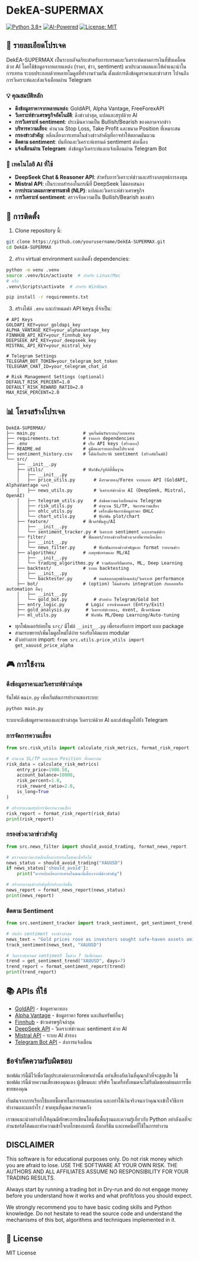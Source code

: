 # DekEA-SUPERMAX

[![Python 3.8+](https://img.shields.io/badge/python-3.8+-blue.svg)](https://www.python.org/downloads/)
[![AI-Powered](https://img.shields.io/badge/AI-Powered-green.svg)]()
[![License: MIT](https://img.shields.io/badge/License-MIT-yellow.svg)](https://opensource.org/licenses/MIT)

## 📝 รายละเอียดโปรเจค

DekEA-SUPERMAX เป็นระบบอัจฉริยะสำหรับการเทรดและวิเคราะห์ตลาดการเงินที่ขับเคลื่อนด้วย AI โดยใช้ข้อมูลจากหลายแหล่ง (ราคา, ข่าว, sentiment) มาประมวลผลและให้คำแนะนำในการเทรด ระบบประกอบด้วยหลายโมดูลที่ทำงานร่วมกัน ตั้งแต่การดึงข้อมูลราคาและข่าวสาร ไปจนถึงการวิเคราะห์และส่งแจ้งเตือนผ่าน Telegram

### 💡 คุณสมบัติหลัก

- **ดึงข้อมูลราคาจากหลายแหล่ง**: GoldAPI, Alpha Vantage, FreeForexAPI
- **วิเคราะห์ข่าวเศรษฐกิจอัตโนมัติ**: ดึงข่าวล่าสุด, แปลและสรุปด้วย AI
- **การวิเคราะห์ sentiment**: ประเมินความเป็น Bullish/Bearish ของตลาดจากข่าว
- **บริหารความเสี่ยง**: คำนวณ Stop Loss, Take Profit และขนาด Position ที่เหมาะสม
- **กรองข่าวสำคัญ**: หลีกเลี่ยงการเทรดในช่วงข่าวสำคัญที่อาจทำให้ตลาดผันผวน
- **ติดตาม sentiment**: บันทึกและวิเคราะห์เทรนด์ sentiment ต่อเนื่อง
- **แจ้งเตือนผ่าน Telegram**: ส่งข้อมูลวิเคราะห์และแจ้งเตือนผ่าน Telegram Bot

### 🧠 เทคโนโลยี AI ที่ใช้

- **DeepSeek Chat & Reasoner API**: สำหรับการวิเคราะห์ข่าวและสร้างกลยุทธ์การลงทุน
- **Mistral API**: เป็นระบบสำรองในกรณีที่ DeepSeek ไม่ตอบสนอง
- **การประมวลผลภาษาธรรมชาติ (NLP)**: แปลและวิเคราะห์ข่าวเศรษฐกิจ
- **การวิเคราะห์ sentiment**: ตรวจจับความเป็น Bullish/Bearish ของข่าว

## 🚀 การติดตั้ง

1. Clone repository นี้:
```bash
git clone https://github.com/yourusername/DekEA-SUPERMAX.git
cd DekEA-SUPERMAX
```

2. สร้าง virtual environment และติดตั้ง dependencies:
```bash
python -m venv .venv
source .venv/bin/activate  # สำหรับ Linux/Mac
# หรือ
.venv\Scripts\activate  # สำหรับ Windows

pip install -r requirements.txt
```

3. สร้างไฟล์ `.env` และกำหนดค่า API keys ที่จำเป็น:
```
# API Keys
GOLDAPI_KEY=your_goldapi_key
ALPHA_VANTAGE_KEY=your_alphavantage_key
FINNHUB_API_KEY=your_finnhub_key
DEEPSEEK_API_KEY=your_deepseek_key
MISTRAL_API_KEY=your_mistral_key

# Telegram Settings
TELEGRAM_BOT_TOKEN=your_telegram_bot_token
TELEGRAM_CHAT_ID=your_telegram_chat_id

# Risk Management Settings (optional)
DEFAULT_RISK_PERCENT=1.0
DEFAULT_RISK_REWARD_RATIO=2.0
MAX_RISK_PERCENT=2.0
```

## 📊 โครงสร้างโปรเจค

```
DekEA-SUPERMAX/
├── main.py                  # จุดเริ่มต้นรันระบบ/บอทเทรด
├── requirements.txt         # รายการ dependencies
├── .env                     # เก็บ API keys (สร้างเอง)
├── README.md                # คู่มือและรายละเอียดโปรเจกต์
├── sentiment_history.csv    # ไฟล์เก็บประวัติ sentiment (สร้างอัตโนมัติ)
└── src/
    ├── __init__.py
    ├── utils/               # ฟังก์ชัน/ยูทิลิตี้พื้นฐาน
    │   ├── __init__.py
    │   ├── price_utils.py       # ดึงราคาทอง/Forex จากหลาย API (GoldAPI, AlphaVantage ฯลฯ)
    │   ├── news_utils.py        # วิเคราะห์ข่าวด้วย AI (DeepSeek, Mistral, OpenAI)
    │   ├── telegram_utils.py    # ส่งข้อความแจ้งเตือนผ่าน Telegram
    │   ├── risk_utils.py        # คำนวณ SL/TP, จัดการความเสี่ยง
    │   ├── ohlc_utils.py        # เครื่องมือจัดการข้อมูลราคา OHLC
    │   └── chart_utils.py       # ฟังก์ชัน plot/chart
    ├── feature/             # ฟีเจอร์ขั้นสูง/AI
    │   ├── __init__.py
    │   └── sentiment_tracker.py # วิเคราะห์ sentiment และเทรนด์ข่าว
    ├── filter/              # ฟิลเตอร์/กรองข่าวหรือช่วงเวลาที่ควรหลีกเลี่ยง
    │   ├── __init__.py
    │   └── news_filter.py       # ฟังก์ชันกรองข่าวสำคัญและ format รายงานข่าว
    ├── algorithms/          # กลยุทธ์เทรดและ ML/AI
    │   ├── __init__.py
    │   └── trading_algorithms.py # รวมอัลกอริทึมเทรด, ML, Deep Learning
    ├── backtest/            # ระบบ backtesting
    │   ├── __init__.py
    │   └── backtester.py        # ทดสอบกลยุทธ์ย้อนหลัง/วิเคราะห์ performance
    ├── bot/                 # (option) โค้ดสำหรับ integration กับบอทหรือ automation อื่นๆ
    │   ├── __init__.py
    │   └── gold_bot.py          # ตัวอย่าง Telegram/Gold bot
    ├── entry_logic.py        # Logic การเข้าออเดอร์ (Entry/Exit)
    ├── gold_analysis.py      # วิเคราะห์ข่าวทอง, event, ฟีเจอร์พิเศษ
    ├── ml_utils.py           # ฟังก์ชัน ML/Deep Learning/Auto-tuning
```

- ทุกโฟลเดอร์ย่อยใน `src/` มีไฟล์ `__init__.py` เพื่อรองรับการ import แบบ package
- สามารถขยาย/เพิ่มโมดูลใหม่ได้ง่าย รองรับโค้ดแบบ modular
- ตัวอย่างการ import: `from src.utils.price_utils import get_xauusd_price_alpha`

## 🎮 การใช้งาน

### ดึงข้อมูลราคาและวิเคราะห์ข่าวล่าสุด

รันไฟล์ `main.py` เพื่อเริ่มต้นการทำงานของระบบ:

```bash
python main.py
```

ระบบจะดึงข้อมูลราคาทองและข่าวล่าสุด วิเคราะห์ด้วย AI และส่งข้อมูลไปยัง Telegram

### การจัดการความเสี่ยง

```python
from src.risk_utils import calculate_risk_metrics, format_risk_report

# คำนวณ SL/TP และขนาด Position ที่เหมาะสม
risk_data = calculate_risk_metrics(
    entry_price=1900.50,
    account_balance=10000,
    risk_percent=1.0,
    risk_reward_ratio=2.0,
    is_long=True
)

# สร้างรายงานสรุปการจัดการความเสี่ยง
risk_report = format_risk_report(risk_data)
print(risk_report)
```

### กรองช่วงเวลาข่าวสำคัญ

```python
from src.news_filter import should_avoid_trading, format_news_report

# ตรวจสอบว่าควรหลีกเลี่ยงการเทรดในขณะนี้หรือไม่
news_status = should_avoid_trading("XAUUSD")
if news_status['should_avoid']:
    print("ควรหลีกเลี่ยงการเทรดในขณะนี้เนื่องจากมีข่าวสำคัญ")

# สร้างรายงานข่าวสำคัญที่กำลังจะเกิดขึ้น
news_report = format_news_report(news_status)
print(news_report)
```

### ติดตาม Sentiment

```python
from src.sentiment_tracker import track_sentiment, get_sentiment_trend, format_sentiment_report

# บันทึก sentiment จากข่าวล่าสุด
news_text = "Gold prices rose as investors sought safe-haven assets amid economic uncertainty."
track_sentiment(news_text, "XAUUSD")

# วิเคราะห์เทรนด์ sentiment ในช่วง 7 วันที่ผ่านมา
trend = get_sentiment_trend("XAUUSD", days=7)
trend_report = format_sentiment_report(trend)
print(trend_report)
```

## 📚 APIs ที่ใช้

- [GoldAPI](https://www.goldapi.io/) - ข้อมูลราคาทอง
- [Alpha Vantage](https://www.alphavantage.co/) - ข้อมูลราคา forex และสินทรัพย์อื่นๆ
- [Finnhub](https://finnhub.io/) - ข่าวเศรษฐกิจล่าสุด
- [DeepSeek API](https://deepseek.com/) - วิเคราะห์ข่าวและ sentiment ด้วย AI
- [Mistral API](https://mistral.ai/) - ระบบ AI สำรอง
- [Telegram Bot API](https://core.telegram.org/bots/api) - ส่งการแจ้งเตือน

## ข้อจำกัดความรับผิดชอบ

ซอฟต์แวร์นี้มีไว้เพื่อวัตถุประสงค์ทางการศึกษาเท่านั้น อย่าเสี่ยงกับเงินที่คุณกลัวที่จะสูญเสีย ใช้ซอฟต์แวร์นี้ด้วยความเสี่ยงของคุณเอง ผู้เขียนและ บริษัท ในเครือทั้งหมดจะไม่รับผิดชอบต่อผลการซื้อขายของคุณ

เริ่มต้นจากการเรียกใช้บอทซื้อขายในการทดสอบก่อน และอย่าใช้เงินจริงจนกว่าคุณจะเข้าใจวิธีการทำงานและผลกำไร / ขาดทุนที่คุณควรคาดหวัง

เราขอแนะนำอย่างยิ่งให้คุณมีทักษะการเขียนโค้ดขั้นพื้นฐานและความรู้เกี่ยวกับ Python อย่าลังเลที่จะอ่านซอร์สโค้ดและทำความเข้าใจกลไกของบอทนี้ อัลกอริธึม และเทคนิคที่ใช้ในการทำงาน

## DISCLAIMER

This software is for educational purposes only. Do not risk money which you are afraid to lose. USE THE SOFTWARE AT YOUR OWN RISK. THE AUTHORS AND ALL AFFILIATES ASSUME NO RESPONSIBILITY FOR YOUR TRADING RESULTS.

Always start by running a trading bot in Dry-run and do not engage money before you understand how it works and what profit/loss you should expect.

We strongly recommend you to have basic coding skills and Python knowledge. Do not hesitate to read the source code and understand the mechanisms of this bot, algorithms and techniques implemented in it.

## 📄 License

MIT License
